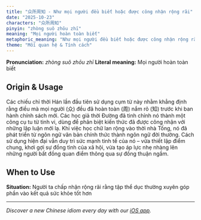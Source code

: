 ```yaml
---
title: "众所周知 - Như mọi người đều biết hoặc được công nhận rộng rãi"
date: "2025-10-23"
characters: "众所周知"
pinyin: "zhòng suǒ zhōu zhī"
meaning: "Mọi người hoàn toàn biết"
metaphoric_meaning: "Như mọi người đều biết hoặc được công nhận rộng rãi"
theme: "Mối quan hệ & Tính cách"
---
```


**Pronunciation:** *zhòng suǒ zhōu zhī*
**Literal meaning:** Mọi người hoàn toàn biết

## Origin & Usage

Các chiếu chỉ thời Hán lần đầu tiên sử dụng cụm từ này nhằm khẳng định rằng điều mà mọi người (众) đều đã hoàn toàn (周) nắm rõ (知) trước khi ban hành chính sách mới. Các học giả thời Đường đã tinh chỉnh nó thành một công cụ tu từ tinh vi, dùng để phân biệt kiến thức đã được công nhận với những lập luận mới lạ. Khi việc học chữ lan rộng vào thời nhà Tống, nó đã phát triển từ ngôn ngữ văn bản chính thức thành ngôn ngữ đời thường. Cách sử dụng hiện đại vẫn duy trì sức mạnh tinh tế của nó – vừa thiết lập điểm chung, khơi gợi sự đồng tình của xã hội, vừa tạo áp lực nhẹ nhàng lên những người bất đồng quan điểm thông qua sự đồng thuận ngầm.

## When to Use

**Situation:** Người ta chấp nhận rộng rãi rằng tập thể dục thường xuyên góp phần vào kết quả sức khỏe tốt hơn

---

*Discover a new Chinese idiom every day with our [iOS app](https://apps.apple.com/us/app/daily-chinese-idioms/id6740611324).*

